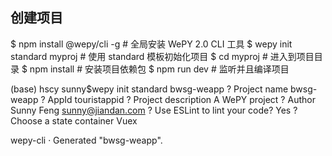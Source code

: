 ## 创建项目
$ npm install @wepy/cli -g # 全局安装 WePY 2.0 CLI 工具
$ wepy init standard myproj # 使用 standard 模板初始化项目
$ cd myproj # 进入到项目目录
$ npm install # 安装项目依赖包
$ npm run dev # 监听并且编译项目

(base) hscy sunny$wepy init standard bwsg-weapp
? Project name bwsg-weapp
? AppId touristappid
? Project description A WePY project
? Author Sunny Feng <sunny@jiandan.com>
? Use ESLint to lint your code? Yes
? Choose a state container Vuex

   wepy-cli · Generated "bwsg-weapp".
   
